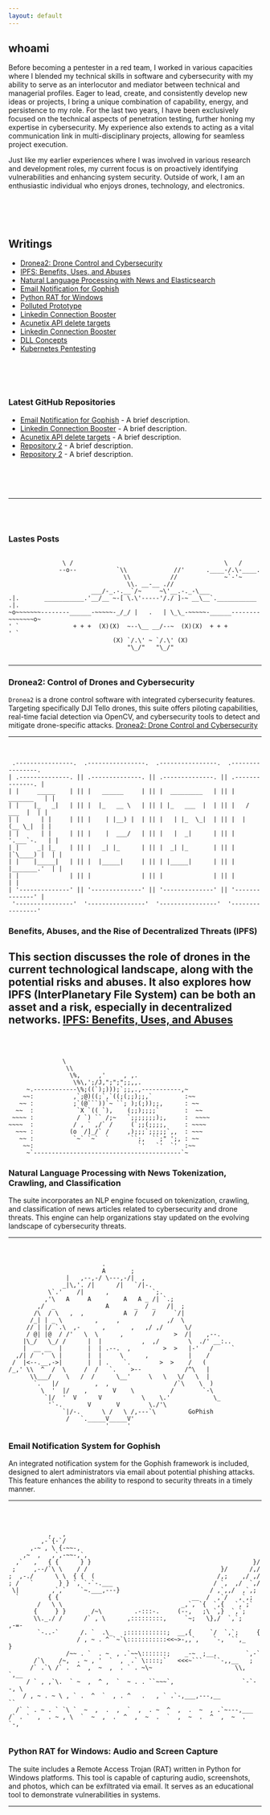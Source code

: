 ```yaml
---
layout: default
---
```


## whoami

Before becoming a pentester in a red team, I worked in various capacities where I blended my technical skills in software and cybersecurity with my ability to serve as an interlocutor and mediator between technical and managerial profiles. Eager to lead, create, and consistently develop new ideas or projects, I bring a unique combination of capability, energy, and persistence to my role. For the last two years, I have been exclusively focused on the technical aspects of penetration testing, further honing my expertise in cybersecurity. My experience also extends to acting as a vital communication link in multi-disciplinary projects, allowing for seamless project execution.

Just like my earlier experiences where I was involved in various research and development roles, my current focus is on proactively identifying vulnerabilities and enhancing system security. Outside of work, I am an enthusiastic individual who enjoys drones, technology, and electronics.


&nbsp;  
&nbsp;   
&nbsp;  


## Writings

- [Dronea2: Drone Control and Cybersecurity](drones)
- [IPFS: Benefits, Uses, and Abuses](#ipfs-benefits-uses-and-abuses)
- [Natural Language Processing with News and Elasticsearch](#natural-language-processing-with-news-and-elasticsearch)
- [Email Notification for Gophish](#email-notification-for-gophish)
- [Python RAT for Windows](#python-rat-for-windows)
- [Polluted Prototype](#python-rat-for-windows)
- [Linkedin Connection Booster](#python-rat-for-windows)
- [Acunetix API delete targets](#python-rat-for-windows)
- [Linkedin Connection Booster](#python-rat-for-windows)
- [DLL Concepts](#python-rat-for-windows)
- [Kubernetes Pentesting](#python-rat-for-windows)


&nbsp;  
&nbsp;   
&nbsp;  


### Latest GitHub Repositories

- [Email Notification for Gophish](https://github.com/jarvarbin/gophish-mail-alert) - A brief description.
- [Linkedin Connection Booster](https://github.com/yourusername/repository2) - A brief description.
- [Acunetix API delete targets](https://github.com/yourusername/repository2) - A brief description.
- [Repository 2](https://github.com/yourusername/repository2) - A brief description.
- [Repository 2](https://github.com/yourusername/repository2) - A brief description.



&nbsp;  
&nbsp;   
&nbsp;  

---
&nbsp;  
&nbsp;  

### Lastes Posts

```

               \ /                                          \   /
              --o--           `\\             //'      .____-/.\-____.
                                \\           //             ~`-'~
                                 \\. __-__ .//
                       ___/-_.-.__`/~     ~\'__.-._-\___                    
.|.       ___________.'__/__ ~-[ \.\'-----'/./ ]-~ __\__`.___________       .|.
~o~~~~~~~--------______-~~~~~-_/_/ |   .   | \_\_-~~~~~-______--------~~~~~~~o~
' `               + + +  (X)(X)  ~--\__ __/--~  (X)(X)  + + +               ' `
                             (X) `/.\' ~ `/.\' (X)  
                                 "\_/"   "\_/"


```

---
### Dronea2: Control of Drones and Cybersecurity
`Dronea2` is a drone control software with integrated cybersecurity features. Targeting specifically DJI Tello drones, this suite offers piloting capabilities, real-time facial detection via OpenCV, and cybersecurity tools to detect and mitigate drone-specific attacks.
[Dronea2: Drone Control and Cybersecurity](#dronea2-drone-control-and-cybersecurity)

---
&nbsp;  
```
 .----------------.  .----------------.  .----------------.  .----------------. 
| .--------------. || .--------------. || .--------------. || .--------------. |
| |     _____    | || |   ______     | || |  _________   | || |    _______   | |
| |    |_   _|   | || |  |_   __ \   | || | |_   ___  |  | || |   /  ___  |  | |
| |      | |     | || |    | |__) |  | || |   | |_  \_|  | || |  |  (__ \_|  | |
| |      | |     | || |    |  ___/   | || |   |  _|      | || |   '.___`-.   | |
| |     _| |_    | || |   _| |_      | || |  _| |_       | || |  |`\____) |  | |
| |    |_____|   | || |  |_____|     | || | |_____|      | || |  |_______.'  | |
| |              | || |              | || |              | || |              | |
| '--------------' || '--------------' || '--------------' || '--------------' |
 '----------------'  '----------------'  '----------------'  '----------------' 

```

### Benefits, Abuses, and the Rise of Decentralized Threats (IPFS)
This section discusses the role of drones in the current technological landscape, along with the potential risks and abuses. It also explores how IPFS (InterPlanetary File System) can be both an asset and a risk, especially in decentralized networks.
[IPFS: Benefits, Uses, and Abuses](#ipfs-benefits-uses-and-abuses)
---
&nbsp;  
```

               \
                \\
                 \%,     ,'     , ,.
                  \%\,';/J,";";";;,,.
     ~.------------\%;((`);)));`;;,.,-----------,~
    ~~:           ,`;@)((;`,`((;(;;);;,`         :~~
   ~~ :           ;`(@```))`~ ``; );(;));;,      : ~~
  ~~  :            `X `(( `),    (;;);;;;`       :  ~~
 ~~~~ :            / `) `` /;~   `;;;;;;;);,     :  ~~~~
~~~~  :           / , ` ,/` /     (`;;(;;;;,     : ~~~~
  ~~~ :          (o  /]_/` /     ,);;;`;;;;;`,,  : ~~~
   ~~ :           `~` `~`  `      ``;,  ``;" ';, : ~~
    ~~:                             `'   `'  `'  :~~
     ~`-----------------------------------------`~

```

### Natural Language Processing with News Tokenization, Crawling, and Classification
The suite incorporates an NLP engine focused on tokenization, crawling, and classification of news articles related to cybersecurity and drone threats. This engine can help organizations stay updated on the evolving landscape of cybersecurity threats.

---
&nbsp;  
```
                          .
                          A       ;
                |   ,--,-/ \---,-/|  ,
               _|\,'. /|      /|   `/|-.
           \`.'    /|      ,            `;.
          ,'\   A     A         A   A _ /| `.;
        ,/  _              A       _  / _   /|  ;
       /\  / \   ,  ,           A  /    /     `/|
      /_| | _ \         ,     ,             ,/  \
     // | |/ `.\  ,-      ,       ,   ,/ ,/      \/
     / @| |@  / /'   \  \      ,              >  /|    ,--.
    |\_/   \_/ /      |  |           ,  ,/        \  ./' __:..
    |  __ __  |       |  | .--.  ,         >  >   |-'   /     `
  ,/| /  '  \ |       |  |     \      ,           |    /
 /  |<--.__,->|       |  | .    `.        >  >    /   (
/_,' \\  ^  /  \     /  /   `.    >--            /^\   |
      \\___/    \   /  /      \__'     \   \   \/   \  |
       `.   |/          ,  ,                  /`\    \  )
         \  '  |/    ,       V    \          /        `-\
          `|/  '  V      V           \    \.'            \_
           '`-.       V       V        \./'\
               `|/-.      \ /   \ /,---`\         GoPhish
                /   `._____V_____V'
                           '     '

```


### Email Notification System for Gophish
An integrated notification system for the Gophish framework is included, designed to alert administrators via email about potential phishing attacks. This feature enhances the ability to respond to security threats in a timely manner.

---
&nbsp; 
```

           ,   ,
         ,-`{-`/
      ,-~ , \ {-~~-,
    ,~  ,   ,`,-~~-,`,
  ,`   ,   { {      } }                                             }/
 ;     ,--/`\ \    / /                                     }/      /,/
;  ,-./      \ \  { {  (                                  /,;    ,/ ,/
; /   `       } } `, `-`-.___                            / `,  ,/  `,/
 \|         ,`,`    `~.___,---}                         / ,`,,/  ,`,;
  `        { {                                     __  /  ,`/   ,`,;
        /   \ \                                 _,`, `{  `,{   `,`;`
       {     } }       /~\         .-:::-.     (--,   ;\ `,}  `,`;
       \\._./ /      /` , \      ,:::::::::,     `~;   \},/  `,`;     ,-=-
        `-..-`      /. `  .\_   ;:::::::::::;  __,{     `/  `,`;     {
                   / , ~ . ^ `~`\:::::::::::<<~>-,,`,    `-,  ``,_    }
                /~~ . `  . ~  , .`~~\:::::::;    _-~  ;__,        `,-`
       /`\    /~,  . ~ , '  `  ,  .` \::::;`   <<<~```   ``-,,__   ;
      /` .`\ /` .  ^  ,  ~  ,  . ` . ~\~                       \\, `,__
     / ` , ,`\.  ` ~  ,  ^ ,  `  ~ . . ``~~~`,                   `-`--, \
    / , ~ . ~ \ , ` .  ^  `  , . ^   .   , ` .`-,___,---,__            ``
  /` ` . ~ . ` `\ `  ~  ,  .  ,  `  ,  . ~  ^  ,  .  ~  , .`~---,___
/` . `  ,  . ~ , \  `  ~  ,  .  ^  ,  ~  .  `  ,  ~  .  ^  ,  ~  .  `-,


```

### Python RAT for Windows: Audio and Screen Capture
The suite includes a Remote Access Trojan (RAT) written in Python for Windows platforms. This tool is capable of capturing audio, screenshots, and photos, which can be exfiltrated via email. It serves as an educational tool to demonstrate vulnerabilities in systems.

---